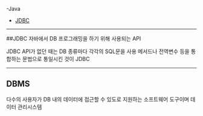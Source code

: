 -Java
  - [JDBC](#JDBC)


***
##JDBC
자바에서 DB 프로그래밍을 하기 위해 사용되는 API  

JDBC API가 없던 때는 DB 종류마다 각각의 SQL문을 사용 
메서드나 전역변수 등을 통합하는 문법으로 통일시킨 것이 JDBC

***

## DBMS
다수의 사용자가 DB 내의 데이터에 접근할 수 있도로 지원하는 소프트웨어 도구이며 데이터 관리시스템
